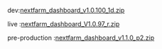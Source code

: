 dev:[nextfarm_dashboard_v1.0.100_1d.zip](https://github.com/user-attachments/files/18639756/nextfarm_dashboard_v1.0.100_1d.zip)


live :[nextfarm_dashboard_V1.0.97_r.zip](https://github.com/user-attachments/files/18558802/nextfarm_dashboard_V1.0.97_r.zip)





pre-production :[nextfarm_dashboard_v1.1.0_p2.zip](https://github.com/user-attachments/files/18657517/nextfarm_dashboard_v1.1.0_p2.zip)
